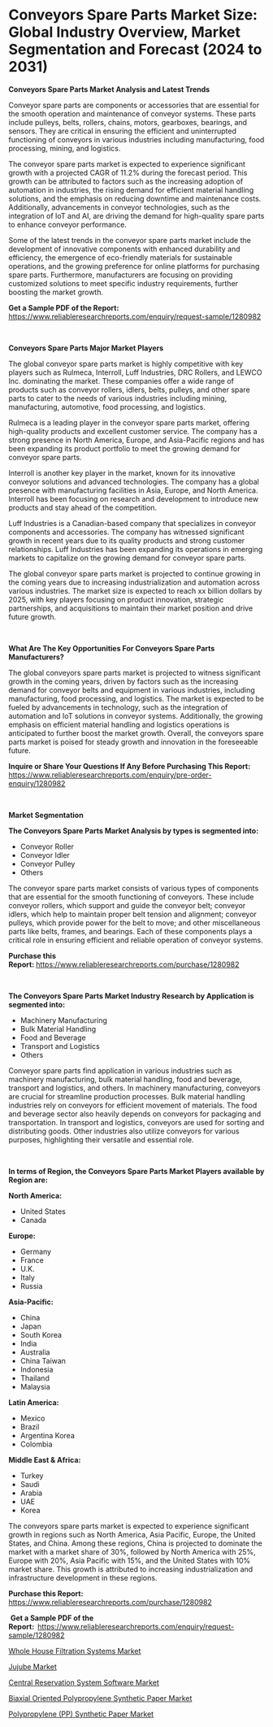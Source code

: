 <p><h1>Conveyors Spare Parts Market Size: Global Industry Overview, Market Segmentation and Forecast (2024 to 2031)</h1></p><p><strong>Conveyors Spare Parts Market Analysis and Latest Trends</strong></p>
<p><p>Conveyor spare parts are components or accessories that are essential for the smooth operation and maintenance of conveyor systems. These parts include pulleys, belts, rollers, chains, motors, gearboxes, bearings, and sensors. They are critical in ensuring the efficient and uninterrupted functioning of conveyors in various industries including manufacturing, food processing, mining, and logistics.</p><p>The conveyor spare parts market is expected to experience significant growth with a projected CAGR of 11.2% during the forecast period. This growth can be attributed to factors such as the increasing adoption of automation in industries, the rising demand for efficient material handling solutions, and the emphasis on reducing downtime and maintenance costs. Additionally, advancements in conveyor technologies, such as the integration of IoT and AI, are driving the demand for high-quality spare parts to enhance conveyor performance.</p><p>Some of the latest trends in the conveyor spare parts market include the development of innovative components with enhanced durability and efficiency, the emergence of eco-friendly materials for sustainable operations, and the growing preference for online platforms for purchasing spare parts. Furthermore, manufacturers are focusing on providing customized solutions to meet specific industry requirements, further boosting the market growth.</p></p>
<p><strong>Get a Sample PDF of the Report:&nbsp;</strong> <a href="https://www.reliableresearchreports.com/enquiry/request-sample/1280982">https://www.reliableresearchreports.com/enquiry/request-sample/1280982</a></p>
<p>&nbsp;</p>
<p><strong>Conveyors Spare Parts Major Market Players</strong></p>
<p><p>The global conveyor spare parts market is highly competitive with key players such as Rulmeca, Interroll, Luff Industries, DRC Rollers, and LEWCO Inc. dominating the market. These companies offer a wide range of products such as conveyor rollers, idlers, belts, pulleys, and other spare parts to cater to the needs of various industries including mining, manufacturing, automotive, food processing, and logistics.</p><p>Rulmeca is a leading player in the conveyor spare parts market, offering high-quality products and excellent customer service. The company has a strong presence in North America, Europe, and Asia-Pacific regions and has been expanding its product portfolio to meet the growing demand for conveyor spare parts.</p><p>Interroll is another key player in the market, known for its innovative conveyor solutions and advanced technologies. The company has a global presence with manufacturing facilities in Asia, Europe, and North America. Interroll has been focusing on research and development to introduce new products and stay ahead of the competition.</p><p>Luff Industries is a Canadian-based company that specializes in conveyor components and accessories. The company has witnessed significant growth in recent years due to its quality products and strong customer relationships. Luff Industries has been expanding its operations in emerging markets to capitalize on the growing demand for conveyor spare parts.</p><p>The global conveyor spare parts market is projected to continue growing in the coming years due to increasing industrialization and automation across various industries. The market size is expected to reach xx billion dollars by 2025, with key players focusing on product innovation, strategic partnerships, and acquisitions to maintain their market position and drive future growth.</p></p>
<p>&nbsp;</p>
<p><strong>What Are The Key Opportunities For Conveyors Spare Parts Manufacturers?</strong></p>
<p><p>The global conveyors spare parts market is projected to witness significant growth in the coming years, driven by factors such as the increasing demand for conveyor belts and equipment in various industries, including manufacturing, food processing, and logistics. The market is expected to be fueled by advancements in technology, such as the integration of automation and IoT solutions in conveyor systems. Additionally, the growing emphasis on efficient material handling and logistics operations is anticipated to further boost the market growth. Overall, the conveyors spare parts market is poised for steady growth and innovation in the foreseeable future.</p></p>
<p><strong>Inquire or Share Your Questions If Any Before Purchasing This Report:</strong> <a href="https://www.reliableresearchreports.com/enquiry/pre-order-enquiry/1280982">https://www.reliableresearchreports.com/enquiry/pre-order-enquiry/1280982</a></p>
<p>&nbsp;</p>
<p><strong>Market Segmentation</strong></p>
<p><strong>The Conveyors Spare Parts Market Analysis by types is segmented into:</strong></p>
<p><ul><li>Conveyor Roller</li><li>Conveyor Idler</li><li>Conveyor Pulley</li><li>Others</li></ul></p>
<p><p>The conveyor spare parts market consists of various types of components that are essential for the smooth functioning of conveyors. These include conveyor rollers, which support and guide the conveyor belt; conveyor idlers, which help to maintain proper belt tension and alignment; conveyor pulleys, which provide power for the belt to move; and other miscellaneous parts like belts, frames, and bearings. Each of these components plays a critical role in ensuring efficient and reliable operation of conveyor systems.</p></p>
<p><strong>Purchase this Report:&nbsp;</strong><a href="https://www.reliableresearchreports.com/purchase/1280982">https://www.reliableresearchreports.com/purchase/1280982</a></p>
<p>&nbsp;</p>
<p><strong>The Conveyors Spare Parts Market Industry Research by Application is segmented into:</strong></p>
<p><ul><li>Machinery Manufacturing</li><li>Bulk Material Handling</li><li>Food and Beverage</li><li>Transport and Logistics</li><li>Others</li></ul></p>
<p><p>Conveyor spare parts find application in various industries such as machinery manufacturing, bulk material handling, food and beverage, transport and logistics, and others. In machinery manufacturing, conveyors are crucial for streamline production processes. Bulk material handling industries rely on conveyors for efficient movement of materials. The food and beverage sector also heavily depends on conveyors for packaging and transportation. In transport and logistics, conveyors are used for sorting and distributing goods. Other industries also utilize conveyors for various purposes, highlighting their versatile and essential role.</p></p>
<p>&nbsp;</p>
<p><strong>In terms of Region, the Conveyors Spare Parts Market Players available by Region are:</strong></p>
<p>
    <p> <strong> North America: </strong>
        <ul>
            <li>United States</li>
            <li>Canada</li>
        </ul>
        </p> 
    <p> <strong> Europe: </strong>
        <ul>
            <li>Germany</li>
            <li>France</li>
            <li>U.K.</li>
            <li>Italy</li>
            <li>Russia</li>
        </ul>
        </p> 
    <p> <strong> Asia-Pacific: </strong>
        <ul>
            <li>China</li>
            <li>Japan</li>
            <li>South Korea</li>
            <li>India</li>
            <li>Australia</li>
            <li>China Taiwan</li>
            <li>Indonesia</li>
            <li>Thailand</li>
            <li>Malaysia</li>
        </ul>
        </p> 
    <p> <strong> Latin America: </strong>
        <ul>
            <li>Mexico</li>
            <li>Brazil</li>
            <li>Argentina Korea</li>
            <li>Colombia</li>
        </ul>
        </p> 
    <p> <strong> Middle East & Africa: </strong>
        <ul>
            <li>Turkey</li>
            <li>Saudi</li>
            <li>Arabia</li>
            <li>UAE</li>
            <li>Korea</li>
        </ul>
    </p>
    </p>
<p><p>The conveyors spare parts market is expected to experience significant growth in regions such as North America, Asia Pacific, Europe, the United States, and China. Among these regions, China is projected to dominate the market with a market share of 30%, followed by North America with 25%, Europe with 20%, Asia Pacific with 15%, and the United States with 10% market share. This growth is attributed to increasing industrialization and infrastructure development in these regions.</p></p>
<p><strong>Purchase this Report: </strong><a href="https://www.reliableresearchreports.com/purchase/1280982">https://www.reliableresearchreports.com/purchase/1280982</a></p>
<p>&nbsp;<strong>Get a Sample PDF of the Report:&nbsp;&nbsp;</strong><a href="https://www.reliableresearchreports.com/enquiry/request-sample/1280982">https://www.reliableresearchreports.com/enquiry/request-sample/1280982</a></p>
<p><strong></strong></p>
<p><p><a href="https://medium.com/@irwinzieme/whole-house-filtration-systems-nbsp-market-focuses-on-market-share-size-and-projected-forecast-1050b91a1e4d">Whole House Filtration Systems Market</a></p><p><a href="https://medium.com/@irwinzieme/analyzing-jujube-market-global-industry-perspective-and-forecast-2024-to-2031-0ea036dc1eb0">Jujube Market</a></p><p><a href="https://medium.com/@irwinzieme/central-reservation-system-software-market-share-evolution-and-market-growth-trends-2024-2031-52c25d160126">Central Reservation System Software Market</a></p><p><a href="https://github.com/danielneavesallisons03mba/Market-Research-Report-List-1/blob/main/biaxial-oriented-polypropylene-synthetic-paper-market.md">Biaxial Oriented Polypropylene Synthetic Paper Market</a></p><p><a href="https://github.com/dimitrishawkinswaynenp91rgz/Market-Research-Report-List-1/blob/main/polypropylene-pp-synthetic-paper-market.md">Polypropylene (PP) Synthetic Paper Market</a></p></p>